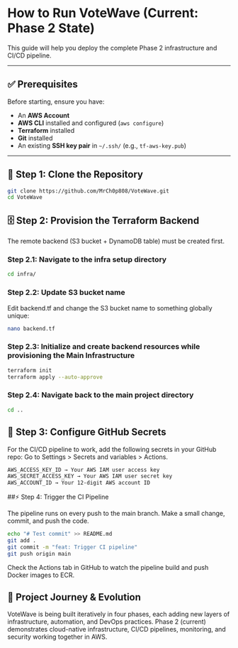 # How to Run VoteWave (Current: Phase 2 State)

This guide will help you deploy the complete Phase 2 infrastructure and CI/CD pipeline.

---

## ✅ Prerequisites

Before starting, ensure you have:

- An **AWS Account**
- **AWS CLI** installed and configured (`aws configure`)
- **Terraform** installed
- **Git** installed
- An existing **SSH key pair** in `~/.ssh/` (e.g., `tf-aws-key.pub`)

---

## 🚀 Step 1: Clone the Repository
```bash
git clone https://github.com/MrCh0p808/VoteWave.git
cd VoteWave
```

## 🗄️ Step 2: Provision the Terraform Backend
The remote backend (S3 bucket + DynamoDB table) must be created first.

### Step 2.1: Navigate to the infra setup directory
```bash
cd infra/
```

### Step 2.2: Update S3 bucket name
Edit backend.tf and change the S3 bucket name to something globally unique:
```bash
nano backend.tf
```
### Step 2.3: Initialize and create backend resources while provisioning the Main Infrastructure
```bash
terraform init
terraform apply --auto-approve
```
### Step 2.4: Navigate back to the main project directory
```bash
cd ..
```

## 🔑 Step 3: Configure GitHub Secrets

For the CI/CD pipeline to work, add the following secrets in your GitHub repo:
Go to Settings > Secrets and variables > Actions.
```bash
AWS_ACCESS_KEY_ID → Your AWS IAM user access key
AWS_SECRET_ACCESS_KEY → Your AWS IAM user secret key
AWS_ACCOUNT_ID → Your 12-digit AWS account ID
```

##⚡ Step 4: Trigger the CI Pipeline

The pipeline runs on every push to the main branch.
Make a small change, commit, and push the code.
```bash
echo "# Test commit" >> README.md
git add .
git commit -m "feat: Trigger CI pipeline"
git push origin main
```

Check the Actions tab in GitHub to watch the pipeline build and push Docker images to ECR.

## 🌊 Project Journey & Evolution

VoteWave is being built iteratively in four phases, each adding new layers of infrastructure, automation, and DevOps practices.
Phase 2 (current) demonstrates cloud-native infrastructure, CI/CD pipelines, monitoring, and security working together in AWS.

